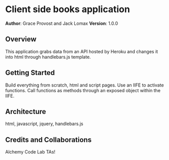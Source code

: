 # Client side books application

**Author**: Grace Provost and Jack Lomax
**Version**: 1.0.0

## Overview
This application grabs data from an API hosted by Heroku and changes it into html through handlebars.js template.

## Getting Started
Build everything from scratch, html and script pages. Use an IIFE to activate functions. Call functions as methods through an exposed object within the IIFE.

## Architecture
html, javascript, jquery, handlebars.js

## Credits and Collaborations
Alchemy Code Lab TAs!
